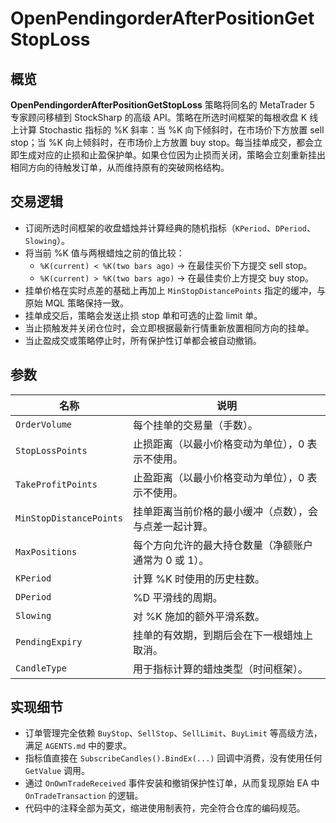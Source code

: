 # OpenPendingorderAfterPositionGetStopLoss

## 概览
**OpenPendingorderAfterPositionGetStopLoss** 策略将同名的 MetaTrader 5 专家顾问移植到 StockSharp 的高级 API。策略在所选时间框架的每根收盘 K 线上计算 Stochastic 指标的 %K 斜率：当 %K 向下倾斜时，在市场价下方放置 sell stop；当 %K 向上倾斜时，在市场价上方放置 buy stop。每当挂单成交，都会立即生成对应的止损和止盈保护单。如果仓位因为止损而关闭，策略会立刻重新挂出相同方向的待触发订单，从而维持原有的突破网格结构。

## 交易逻辑
- 订阅所选时间框架的收盘蜡烛并计算经典的随机指标（`KPeriod`、`DPeriod`、`Slowing`）。
- 将当前 %K 值与两根蜡烛之前的值比较：
  - `%K(current) < %K(two bars ago)` → 在最佳买价下方提交 sell stop。
  - `%K(current) > %K(two bars ago)` → 在最佳卖价上方提交 buy stop。
- 挂单价格在实时点差的基础上再加上 `MinStopDistancePoints` 指定的缓冲，与原始 MQL 策略保持一致。
- 挂单成交后，策略会发送止损 stop 单和可选的止盈 limit 单。
- 当止损触发并关闭仓位时，会立即根据最新行情重新放置相同方向的挂单。
- 当止盈成交或策略停止时，所有保护性订单都会被自动撤销。

## 参数
| 名称 | 说明 |
| --- | --- |
| `OrderVolume` | 每个挂单的交易量（手数）。 |
| `StopLossPoints` | 止损距离（以最小价格变动为单位），0 表示不使用。 |
| `TakeProfitPoints` | 止盈距离（以最小价格变动为单位），0 表示不使用。 |
| `MinStopDistancePoints` | 挂单距离当前价格的最小缓冲（点数），会与点差一起计算。 |
| `MaxPositions` | 每个方向允许的最大持仓数量（净额账户通常为 0 或 1）。 |
| `KPeriod` | 计算 %K 时使用的历史柱数。 |
| `DPeriod` | %D 平滑线的周期。 |
| `Slowing` | 对 %K 施加的额外平滑系数。 |
| `PendingExpiry` | 挂单的有效期，到期后会在下一根蜡烛上取消。 |
| `CandleType` | 用于指标计算的蜡烛类型（时间框架）。 |

## 实现细节
- 订单管理完全依赖 `BuyStop`、`SellStop`、`SellLimit`、`BuyLimit` 等高级方法，满足 `AGENTS.md` 中的要求。
- 指标值直接在 `SubscribeCandles().BindEx(...)` 回调中消费，没有使用任何 `GetValue` 调用。
- 通过 `OnOwnTradeReceived` 事件安装和撤销保护性订单，从而复现原始 EA 中 `OnTradeTransaction` 的逻辑。
- 代码中的注释全部为英文，缩进使用制表符，完全符合仓库的编码规范。

